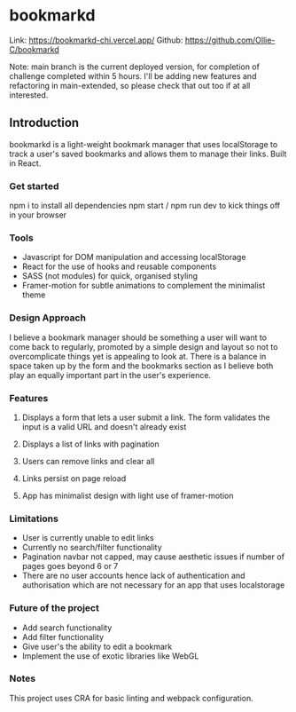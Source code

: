 # bookmarkd

Link: https://bookmarkd-chi.vercel.app/
Github: https://github.com/Ollie-C/bookmarkd

Note: main branch is the current deployed version, for completion of challenge completed within 5 hours. I'll be adding new features and refactoring in main-extended, so please check that out too if at all interested.

## Introduction

bookmarkd is a light-weight bookmark manager that uses localStorage to track a user's saved bookmarks and allows them to manage their links. Built in React.

### Get started

npm i to install all dependencies
npm start / npm run dev to kick things off in your browser

### Tools
- Javascript for DOM manipulation and accessing localStorage
- React for the use of hooks and reusable components
- SASS (not modules) for quick, organised styling
- Framer-motion for subtle animations to complement the minimalist theme

### Design Approach
I believe a bookmark manager should be something a user will want to come back to regularly, promoted by a simple design and layout so not to overcomplicate things yet is appealing to look at. There is a balance in space taken up by the form and the bookmarks section as I believe both play an equally important part in the user's experience.

### Features

1. Displays a form that lets a user submit a link. The form validates the input is a valid URL and doesn't already exist

2. Displays a list of links with pagination

3. Users can remove links and clear all

4. Links persist on page reload

5. App has minimalist design with light use of framer-motion

### Limitations

- User is currently unable to edit links
- Currently no search/filter functionality
- Pagination navbar not capped, may cause aesthetic issues if number of pages goes beyond 6 or 7
- There are no user accounts hence lack of authentication and authorisation which are not necessary for an app that uses localstorage

### Future of the project
- Add search functionality
- Add filter functionality
- Give user's the ability to edit a bookmark
- Implement the use of exotic libraries like WebGL

### Notes

This project uses CRA for basic linting and webpack configuration.
